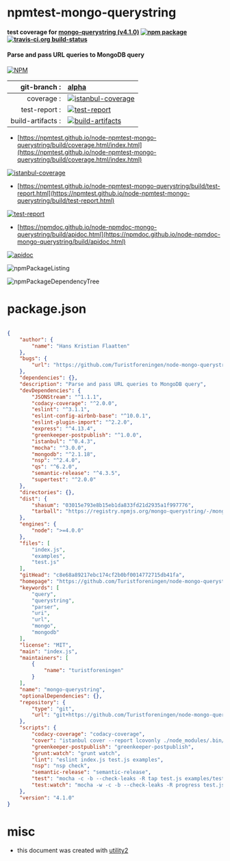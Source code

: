 # npmtest-mongo-querystring

#### test coverage for  [mongo-querystring (v4.1.0)](https://github.com/Turistforeningen/node-mongo-querystring#readme)  [![npm package](https://img.shields.io/npm/v/npmtest-mongo-querystring.svg?style=flat-square)](https://www.npmjs.org/package/npmtest-mongo-querystring) [![travis-ci.org build-status](https://api.travis-ci.org/npmtest/node-npmtest-mongo-querystring.svg)](https://travis-ci.org/npmtest/node-npmtest-mongo-querystring)

#### Parse and pass URL queries to MongoDB query

[![NPM](https://nodei.co/npm/mongo-querystring.png?downloads=true&downloadRank=true&stars=true)](https://www.npmjs.com/package/mongo-querystring)

| git-branch : | [alpha](https://github.com/npmtest/node-npmtest-mongo-querystring/tree/alpha)|
|--:|:--|
| coverage : | [![istanbul-coverage](https://npmtest.github.io/node-npmtest-mongo-querystring/build/coverage.badge.svg)](https://npmtest.github.io/node-npmtest-mongo-querystring/build/coverage.html/index.html)|
| test-report : | [![test-report](https://npmtest.github.io/node-npmtest-mongo-querystring/build/test-report.badge.svg)](https://npmtest.github.io/node-npmtest-mongo-querystring/build/test-report.html)|
| build-artifacts : | [![build-artifacts](https://npmtest.github.io/node-npmtest-mongo-querystring/glyphicons_144_folder_open.png)](https://github.com/npmtest/node-npmtest-mongo-querystring/tree/gh-pages/build)|

- [https://npmtest.github.io/node-npmtest-mongo-querystring/build/coverage.html/index.html](https://npmtest.github.io/node-npmtest-mongo-querystring/build/coverage.html/index.html)

[![istanbul-coverage](https://npmtest.github.io/node-npmtest-mongo-querystring/build/screenCapture.buildCi.browser.%252Ftmp%252Fbuild%252Fcoverage.lib.html.png)](https://npmtest.github.io/node-npmtest-mongo-querystring/build/coverage.html/index.html)

- [https://npmtest.github.io/node-npmtest-mongo-querystring/build/test-report.html](https://npmtest.github.io/node-npmtest-mongo-querystring/build/test-report.html)

[![test-report](https://npmtest.github.io/node-npmtest-mongo-querystring/build/screenCapture.buildCi.browser.%252Ftmp%252Fbuild%252Ftest-report.html.png)](https://npmtest.github.io/node-npmtest-mongo-querystring/build/test-report.html)

- [https://npmdoc.github.io/node-npmdoc-mongo-querystring/build/apidoc.html](https://npmdoc.github.io/node-npmdoc-mongo-querystring/build/apidoc.html)

[![apidoc](https://npmdoc.github.io/node-npmdoc-mongo-querystring/build/screenCapture.buildCi.browser.%252Ftmp%252Fbuild%252Fapidoc.html.png)](https://npmdoc.github.io/node-npmdoc-mongo-querystring/build/apidoc.html)

![npmPackageListing](https://npmtest.github.io/node-npmtest-mongo-querystring/build/screenCapture.npmPackageListing.svg)

![npmPackageDependencyTree](https://npmtest.github.io/node-npmtest-mongo-querystring/build/screenCapture.npmPackageDependencyTree.svg)



# package.json

```json

{
    "author": {
        "name": "Hans Kristian Flaatten"
    },
    "bugs": {
        "url": "https://github.com/Turistforeningen/node-mongo-querystring/issues"
    },
    "dependencies": {},
    "description": "Parse and pass URL queries to MongoDB query",
    "devDependencies": {
        "JSONStream": "^1.1.1",
        "codacy-coverage": "^2.0.0",
        "eslint": "^3.1.1",
        "eslint-config-airbnb-base": "^10.0.1",
        "eslint-plugin-import": "^2.2.0",
        "express": "^4.13.4",
        "greenkeeper-postpublish": "^1.0.0",
        "istanbul": "^0.4.3",
        "mocha": "^3.0.0",
        "mongodb": "^2.1.18",
        "nsp": "^2.4.0",
        "qs": "^6.2.0",
        "semantic-release": "^4.3.5",
        "supertest": "^2.0.0"
    },
    "directories": {},
    "dist": {
        "shasum": "03015e793e8b15eb1da833fd21d2935a1f997776",
        "tarball": "https://registry.npmjs.org/mongo-querystring/-/mongo-querystring-4.1.0.tgz"
    },
    "engines": {
        "node": ">=4.0.0"
    },
    "files": [
        "index.js",
        "examples",
        "test.js"
    ],
    "gitHead": "c8e68a89217ebc174cf2b0bf0014772715db41fa",
    "homepage": "https://github.com/Turistforeningen/node-mongo-querystring#readme",
    "keywords": [
        "query",
        "querystring",
        "parser",
        "uri",
        "url",
        "mongo",
        "mongodb"
    ],
    "license": "MIT",
    "main": "index.js",
    "maintainers": [
        {
            "name": "turistforeningen"
        }
    ],
    "name": "mongo-querystring",
    "optionalDependencies": {},
    "repository": {
        "type": "git",
        "url": "git+https://github.com/Turistforeningen/node-mongo-querystring.git"
    },
    "scripts": {
        "codacy-coverage": "codacy-coverage",
        "cover": "istanbul cover --report lcovonly ./node_modules/.bin/_mocha -- -R spec test.js examples/test.js",
        "greenkeeper-postpublish": "greenkeeper-postpublish",
        "grunt:watch": "grunt watch",
        "lint": "eslint index.js test.js examples",
        "nsp": "nsp check",
        "semantic-release": "semantic-release",
        "test": "mocha -c -b --check-leaks -R tap test.js examples/test.js",
        "test:watch": "mocha -w -c -b --check-leaks -R progress test.js examples/test.js"
    },
    "version": "4.1.0"
}
```



# misc
- this document was created with [utility2](https://github.com/kaizhu256/node-utility2)
